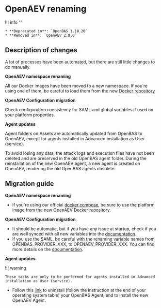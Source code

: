 # OpenAEV renaming

!!! info ""

    * **Deprecated in**: `OpenBAS 1.18.20`
    * **Removed in**: `OpenAEV 2.0.0`

## Description of changes

A lot of processes have been automated, but there are still little changes to do manually.

**OpenAEV namespace renaming**

All our Docker images have been moved to a new namespace. If you're using one of them, be careful to load them from the new [Docker repository](https://hub.docker.com/search?q=openaev)

**OpenAEV Configuration migration**

Check configuration consistency for SAML and global variables if used on your platform properties.

**Agent updates**

Agent folders on Assets are automatically updated from OpenBAS to OpenAEV, except for agents installed in Advanced installation as User (service).

To avoid losing any data, the attack logs and execution files have not been deleted and are preserved in the old OpenBAS agent folder.
During the reinstallation of the new OpenAEV agent, a new agent is created on OpenAEV, rendering the old OpenBAS agents obsolete.


## Migration guide

**OpenAEV namespace renaming**

- If you're using our official [docker compose](https://github.com/OpenAEV-Platform/docker), be sure to use the platform image from the new OpenAEV Docker repository.

**OpenAEV Configuration migration**

- It should be automatic, but if you have any issue at startup, check if you are well synced with all new variables into the [documentation](../../deployment/configuration.md).
- If you use the SAML, be careful with the renaming variable names from OPENBAS_PROVIDER_XXX, to OPENAEV_PROVIDER_XXX. You can find more details on the [documentation](../../deployment/authentication.md).

**Agent updates**

!!! warning

    These tasks are only to be performed for agents installed in Advanced installation as User (service).

- Follow this [link](../../usage/openbas-agent.md) to uninstall (follow the instruction at the end of your operating system table) your OpenBAS Agent, and to install the new OpenAEV Agent.